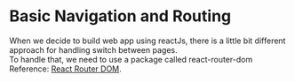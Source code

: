 # Basic Navigation and Routing

When we decide to build web app using reactJs, there is a little bit different approach for handling switch between pages.  
To handle that, we need to use a package called react-router-dom  
Reference: [React Router DOM](https://reactrouter.com/web/guides/quick-start).
